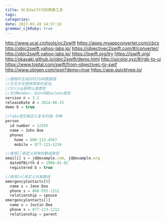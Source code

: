 ```yaml
---
title: OC与Swift代码转换工具
tags:
categories:
date: 2017-03-28 14:57:32
grammar_cjkRuby: true
---
```


http://www.ucai.cn/tools/oc2swift
https://apps.myappconverter.com/cbcs
http://objc2swift.yahoo-labs.jp/
https://objectivec2swift.com/#/converter/
http://objc2swift.yahoo-labs.jp/
https://iswift.org/try
https://iswift.org/
http://okaxaki.github.io/objc2swift/demo.html
http://uicolor.xyz/#/rgb-to-ui
https://www.toptal.com/swift/from-objectivec-to-swif
http://www.objgen.com/json?demo=true
https://app.quicktype.io/


```JavaScript
//建模并生成实时JSON数据值
//交互方式使用简单的语法。
//String是默认值类型
//支持Number，Date和Boolean类型
version n = 3.1
releaseDate d = 2014-06-25
demo b = true

//tabs或空格定义复杂的值-字典
person
  id number = 12345
  name = John Doe
  phones
    home = 800-123-4567
    mobile = 877-123-1234

//使用[]来定义简单的数组类型
email[] s = jd@example.com, jd@example.org
  dateOfBirth d = 1980-01-02
  registered b = true

//使用[n]来定义对象数组
emergencyContacts[0]
  name s = Jane Doe
  phone s = 888-555-1212
  relationship = spouse
emergencyContacts[1]
  name s = Justin Doe
  phone s = 877-123-1212
  relationship = parent

```

